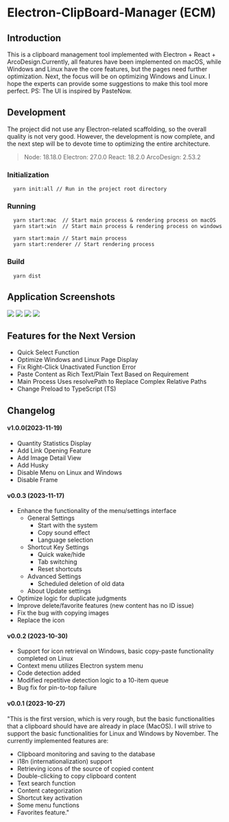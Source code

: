 # Electron-ClipBoard-Manager (ECM)

## Introduction
  This is a clipboard management tool implemented with Electron + React + ArcoDesign.Currently, all features have been implemented on macOS, while Windows and Linux have the core features, but the pages need further optimization. Next, the focus will be on optimizing Windows and Linux. I hope the experts can provide some suggestions to make this tool more perfect.
  PS: The UI is inspired by PasteNow.

## Development
  The project did not use any Electron-related scaffolding, so the overall quality is not very good. However, the development is now complete, and the next step will be to devote time to optimizing the entire architecture.

  > Node: 18.18.0  Electron: 27.0.0  React: 18.2.0  ArcoDesign: 2.53.2

### Initialization
  ```shell
    yarn init:all // Run in the project root directory
  ```
### Running
  ``` shell
    yarn start:mac  // Start main process & rendering process on macOS
    yarn start:win  // Start main process & rendering process on windows
  ```
  ```shell
    yarn start:main // Start main process
    yarn start:renderer // Start rendering process
  ```
### Build
  ``` shell
    yarn dist
  ```

## Application Screenshots

![](docs/paste.png)
![](docs/setting.png)
![](docs/image.png)
![](docs/Link.png)

## Features for the Next Version

- Quick Select Function
- Optimize Windows and Linux Page Display
- Fix Right-Click Unactivated Function Error
- Paste Content as Rich Text/Plain Text Based on Requirement
- Main Process Uses resolvePath to Replace Complex Relative Paths
- Change Preload to TypeScript (TS)

## Changelog

#### v1.0.0(2023-11-19)
- Quantity Statistics Display
- Add Link Opening Feature
- Add Image Detail View
- Add Husky
- Disable Menu on Linux and Windows
- Disable Frame

#### v0.0.3 (2023-11-17)
- Enhance the functionality of the menu/settings interface
  - General Settings
    - Start with the system
    - Copy sound effect
    - Language selection
  - Shortcut Key Settings
    - Quick wake/hide
    - Tab switching
    - Reset shortcuts
  - Advanced Settings
    - Scheduled deletion of old data
  - About
    Update settings
- Optimize logic for duplicate judgments
- Improve delete/favorite features (new content has no ID issue)
- Fix the bug with copying images
- Replace the icon

#### v0.0.2 (2023-10-30)
- Support for icon retrieval on Windows, basic copy-paste functionality completed on Linux
- Context menu utilizes Electron system menu
- Code detection added
- Modified repetitive detection logic to a 10-item queue
- Bug fix for pin-to-top failure

#### v0.0.1 (2023-10-27)
"This is the first version, which is very rough, but the basic functionalities that a clipboard should have are already in place (MacOS).
I will strive to support the basic functionalities for Linux and Windows by November.
The currently implemented features are:

- Clipboard monitoring and saving to the database
- i18n (internationalization) support
- Retrieving icons of the source of copied content
- Double-clicking to copy clipboard content
- Text search function
- Content categorization
- Shortcut key activation
- Some menu functions
- Favorites feature."

